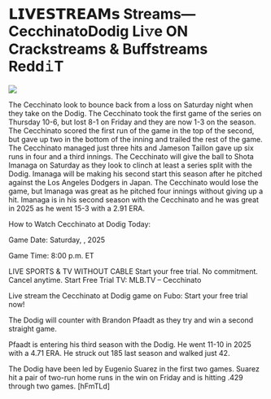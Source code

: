 # 𝗟𝗜𝗩𝗘𝗦𝗧𝗥𝗘𝗔𝗠𝘀 Streams— CecchinatoDodig Li𝚟e ON Crackstreams & Buffstreams Redd𝚒T  
  
  
[![](https://i.imgur.com/qSNzIqt.png)](https://movie.rssnews.media/wUzLNhQZ.php)  
  
The Cecchinato look to bounce back from a loss on Saturday night when they take on the Dodig. The Cecchinato took the first game of the series on Thursday 10-6, but lost 8-1 on Friday and they are now 1-3 on the season. The Cecchinato scored the first run of the game in the top of the second, but gave up two in the bottom of the inning and trailed the rest of the game. The Cecchinato managed just three hits and Jameson Taillon gave up six runs in four and a third innings. The Cecchinato will give the ball to Shota Imanaga on Saturday as they look to clinch at least a series split with the Dodig. Imanaga will be making his second start this season after he pitched against the Los Angeles Dodgers in Japan. The Cecchinato would lose the game, but Imanaga was great as he pitched four innings without giving up a hit. Imanaga is in his second season with the Cecchinato and he was great in 2025 as he went 15-3 with a 2.91 ERA.

How to Watch Cecchinato at Dodig Today:

Game Date: Saturday, , 2025

Game Time: 8:00 p.m. ET

LIVE SPORTS & TV WITHOUT CABLE
Start your free trial. No commitment. Cancel anytime.
Start Free Trial
TV: MLB.TV – Cecchinato

Live stream the Cecchinato at Dodig game on Fubo: Start your free trial now!

The Dodig will counter with Brandon Pfaadt as they try and win a second straight game.

Pfaadt is entering his third season with the Dodig. He went 11-10 in 2025 with a 4.71 ERA. He struck out 185 last season and walked just 42.

The Dodig have been led by Eugenio Suarez in the first two games. Suarez hit a pair of two-run home runs in the win on Friday and is hitting .429 through two games. [hFmTLd]